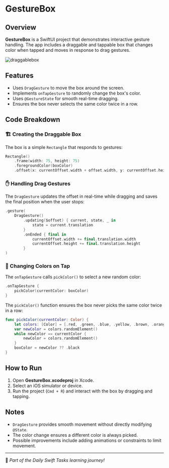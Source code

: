 # GestureBox

## Overview
**GestureBox** is a SwiftUI project that demonstrates interactive gesture handling. The app includes a draggable and tappable box that changes color when tapped and moves in response to drag gestures.

![draggablebox](https://github.com/user-attachments/assets/907b1810-fc09-4994-9246-709ae60af8a7)

## Features
- Uses `DragGesture` to move the box around the screen.
- Implements `onTapGesture` to randomly change the box's color.
- Uses `@GestureState` for smooth real-time dragging.
- Ensures the box never selects the same color twice in a row.

## Code Breakdown

### 🏗️ Creating the Draggable Box
The box is a simple `Rectangle` that responds to gestures:

```swift
Rectangle()
    .frame(width: 75, height: 75)
    .foregroundColor(boxColor)
    .offset(x: currentOffset.width + offset.width, y: currentOffset.height + offset.height)
```

### ✋ Handling Drag Gestures
The `DragGesture` updates the offset in real-time while dragging and saves the final position when the user stops:

```swift
.gesture(
    DragGesture()
        .updating($offset) { current, state, _ in
            state = current.translation
        }
        .onEnded { final in
            currentOffset.width += final.translation.width
            currentOffset.height += final.translation.height
        }
)
```

### 🎨 Changing Colors on Tap
The `onTapGesture` calls `pickColor()` to select a new random color:

```swift
.onTapGesture {
    pickColor(currentColor: boxColor)
}
```

The `pickColor()` function ensures the box never picks the same color twice in a row:

```swift
func pickColor(currentColor: Color) {
    let colors: [Color] = [.red, .green, .blue, .yellow, .brown, .orange, .pink, .purple]
    var newColor = colors.randomElement()
    while newColor == currentColor {
        newColor = colors.randomElement()
    }
    boxColor = newColor ?? .black
}
```

## How to Run
1. Open **GestureBox.xcodeproj** in Xcode.
2. Select an iOS simulator or device.
3. Run the project (`Cmd + R`) and interact with the box by dragging and tapping.

## Notes
- `DragGesture` provides smooth movement without directly modifying `@State`.
- The color change ensures a different color is always picked.
- Possible improvements include adding animations or constraints to limit movement.

---

🚀 *Part of the Daily Swift Tasks learning journey!*
